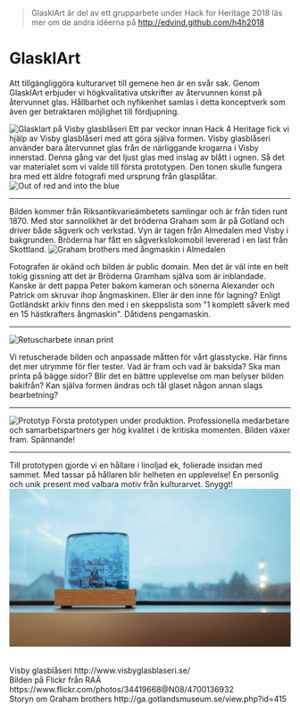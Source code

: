> GlasklArt är del av ett grupparbete under Hack for Heritage 2018
> läs mer om de andra idéerna på http://edvind.github.com/h4h2018

# GlasklArt

Att tillgängliggöra kulturarvet till gemene hen är en svår sak. Genom GlasklArt erbjuder vi högkvalitativa utskrifter av återvunnen konst på återvunnet glas. Hållbarhet och nyfikenhet samlas i detta konceptverk som även ger betraktaren möjlighet till fördjupning.



![Glasklart på Visby glasblåseri](https://github.com/edvind/GlasklArt/raw/master/visby_glasblåseri.png)
Ett par veckor innan Hack 4 Heritage fick vi hjälp av Visby glasblåseri med att göra själva formen. Visby glasblåseri använder bara återvunnet glas från de närliggande krogarna i Visby innerstad. Denna gång var det ljust glas med inslag av blått i ugnen. Så det var materialet som vi valde till första prototypen. Den tonen skulle fungera bra med ett äldre fotografi med ursprung från glasplåtar.
![Out of red and into the blue](https://github.com/edvind/GlasklArt/raw/master/Ska%CC%88rmavbild%202018-10-06%20kl.%2023.23.48.png)

---
Bilden kommer från Riksantikvarieämbetets samlingar och är från tiden runt 1870. Med stor sannolikhet är det bröderna Graham som är på Gotland och driver både sågverk och verkstad. Vyn är tagen från Almedalen med Visby i bakgrunden. Bröderna har fått en sågverkslokomobil levererad i en last från Skottland.
![Graham brothers med ångmaskin i Almedalen](https://github.com/edvind/GlasklArt/raw/master/Engine_in_Almedalen%2C_Visby%2C_1870s.jpg)

Fotografen är okänd och bilden är public domain. Men det är väl inte en helt tokig gissning att det är Bröderna Gramham själva som är inblandade. Kanske är dett pappa Peter bakom kameran och sönerna Alexander och Patrick om skruvar ihop ångmaskinen. Eller är den inne för lagning? Enligt Gotländskt arkiv finns den med i en skeppslista som "1 komplett såverk med en 15 hästkrafters ångmaskin". Dåtidens pengamaskin. 

---

![Retuscharbete innan print](https://github.com/edvind/GlasklArt/raw/master/GlasklArt_1.jpg)

Vi retuscherade bilden och anpassade måtten för vårt glasstycke. Här finns det mer utrymme för fler tester. Vad är fram och vad är baksida? Ska man printa på bägge sidor? Blir det en bättre upplevelse om man belyser bilden bakifrån? Kan själva formen ändras och tål glaset någon annan slags bearbetning?

---
![Prototyp](https://github.com/edvind/GlasklArt/raw/master/IMG_9704.JPG)
Första prototypen under produktion. Professionella medarbetare och samarbetspartners ger hög kvalitet i de kritiska momenten.  Bilden växer fram. Spännande!

---
Till prototypen gjorde vi en hållare i linoljad ek, folierade insidan med sammet. Med tassar på hållaren blir helheten en upplevelse! En personlig och unik present med valbara motiv från kulturarvet. Snyggt!
![Prototyp](https://github.com/edvind/GlasklArt/raw/master/glas%20(1).jpg)


<br>
Visby glasblåseri http://www.visbyglasblaseri.se/
<br>
Bilden på Flickr från RAÄ https://www.flickr.com/photos/34419668@N08/4700136932
<br>
Storyn om Graham brothers http://ga.gotlandsmuseum.se/view.php?id=415
